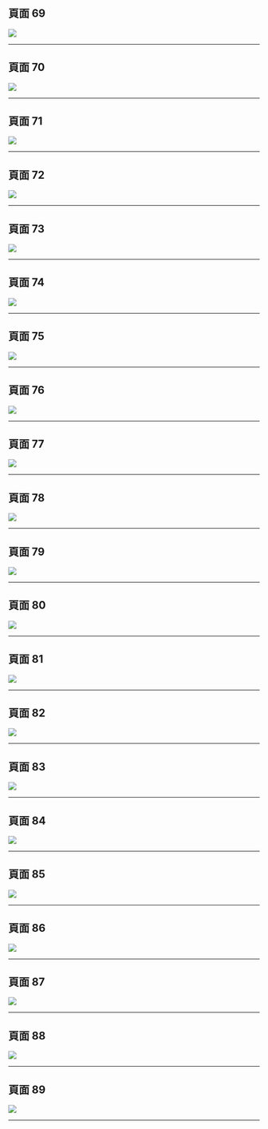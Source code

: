 

## 頁面 69
![](../images/google-retail-ux-playbook-69.png)


---

## 頁面 70
![](../images/google-retail-ux-playbook-70.png)


---

## 頁面 71
![](../images/google-retail-ux-playbook-71.png)


---

## 頁面 72
![](../images/google-retail-ux-playbook-72.png)


---

## 頁面 73
![](../images/google-retail-ux-playbook-73.png)


---

## 頁面 74
![](../images/google-retail-ux-playbook-74.png)


---

## 頁面 75
![](../images/google-retail-ux-playbook-75.png)


---

## 頁面 76
![](../images/google-retail-ux-playbook-76.png)


---

## 頁面 77
![](../images/google-retail-ux-playbook-77.png)


---

## 頁面 78
![](../images/google-retail-ux-playbook-78.png)


---

## 頁面 79
![](../images/google-retail-ux-playbook-79.png)


---

## 頁面 80
![](../images/google-retail-ux-playbook-80.png)


---

## 頁面 81
![](../images/google-retail-ux-playbook-81.png)


---

## 頁面 82
![](../images/google-retail-ux-playbook-82.png)


---

## 頁面 83
![](../images/google-retail-ux-playbook-83.png)


---

## 頁面 84
![](../images/google-retail-ux-playbook-84.png)


---

## 頁面 85
![](../images/google-retail-ux-playbook-85.png)


---

## 頁面 86
![](../images/google-retail-ux-playbook-86.png)


---

## 頁面 87
![](../images/google-retail-ux-playbook-87.png)


---

## 頁面 88
![](../images/google-retail-ux-playbook-88.png)


---

## 頁面 89
![](../images/google-retail-ux-playbook-89.png)


---